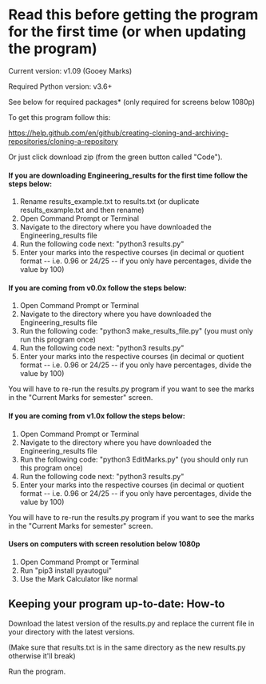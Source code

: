 # Read this before getting the program for the first time (or when updating the program)

Current version: v1.09 (Gooey Marks)

Required Python version: v3.6+

See below for required packages* (only required for screens below 1080p)

To get this program follow this:

https://help.github.com/en/github/creating-cloning-and-archiving-repositories/cloning-a-repository

Or just click download zip (from the green button called "Code").

#### If you are downloading Engineering_results for the first time follow the steps below:
1. Rename results_example.txt to results.txt (or duplicate results_example.txt and then rename)
1. Open Command Prompt or Terminal
3. Navigate to the directory where you have downloaded the Engineering_results file
4. Run the following code next: "python3 results.py"
5. Enter your marks into the respective courses (in decimal or quotient format -- i.e. 0.96 or 24/25 -- 
if you only have percentages, divide the value by 100)

#### If you are coming from v0.0x follow the steps below:

1. Open Command Prompt or Terminal
2. Navigate to the directory where you have downloaded the Engineering_results file
3. Run the following code: "python3 make_results_file.py" (you must only run this program once)
4. Run the following code next: "python3 results.py"
5. Enter your marks into the respective courses 
(in decimal or quotient format -- i.e. 0.96 or 24/25 -- if you only have percentages, divide the value by 100)

You will have to re-run the results.py program if you want to see the marks in the "Current Marks for semester" screen.

#### If you are coming from v1.0x follow the steps below:

1. Open Command Prompt or Terminal
2. Navigate to the directory where you have downloaded the Engineering_results file
3. Run the following code: "python3 EditMarks.py" (you should only run this program once)
4. Run the following code next: "python3 results.py"
5. Enter your marks into the respective courses 
(in decimal or quotient format -- i.e. 0.96 or 24/25 -- if you only have percentages, divide the value by 100)

You will have to re-run the results.py program if you want to see the marks in the "Current Marks for semester" screen.

#### Users on computers with screen resolution below 1080p

1. Open Command Prompt or Terminal
2. Run "pip3 install pyautogui"
3. Use the Mark Calculator like normal

## Keeping your program up-to-date: How-to
Download the latest version of the results.py and replace the current file in your directory with the latest 
versions.

(Make sure that results.txt is in the same directory as the new results.py otherwise it'll break)

Run the program.